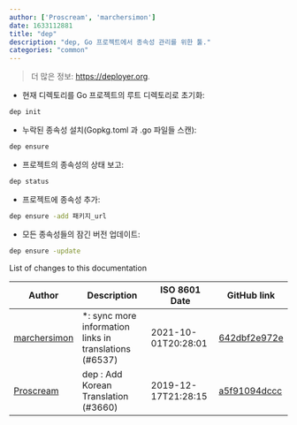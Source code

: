 ```yaml
---
author: ['Proscream', 'marchersimon']
date: 1633112881
title: "dep"
description: "dep, Go 프로젝트에서 종속성 관리를 위한 툴."
categories: "common"
---
```

> 더 많은 정보: <https://deployer.org>.

- 현재 디렉토리를 Go 프로젝트의 루트 디렉토리로 초기화:

```bash
dep init
```

- 누락된 종속성 설치(Gopkg.toml 과 .go 파일들 스캔):

```bash
dep ensure
```

- 프로젝트의 종속성의 상태 보고:

```bash
dep status
```

- 프로젝트에 종속성 추가:

```bash
dep ensure -add 패키지_url
```

- 모든 종속성들의 잠긴 버전 업데이트:

```bash
dep ensure -update
```
List of changes to this documentation


Author | Description | ISO 8601 Date | GitHub link
------|-----|-----|-----
[marchersimon](mailto:50295997+marchersimon@users.noreply.github.com) | *: sync more information links in translations (#6537) | 2021-10-01T20:28:01 | [642dbf2e972e](https://github.com/tldr-pages/tldr/commit/642dbf2e972e388fab8c84ba3b4685fb862b6454)
[Proscream](mailto:proscream@naver.com) | dep : Add Korean Translation (#3660) | 2019-12-17T21:28:15 | [a5f91094dccc](https://github.com/tldr-pages/tldr/commit/a5f91094dccc99cd5afa2f87af1030c47e8c0a7a)

